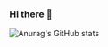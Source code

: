 ### Hi there 👋

![Anurag's GitHub stats](https://github-readme-stats.vercel.app/api?username=Arthuremilio&show_icons=true&theme=radical)
